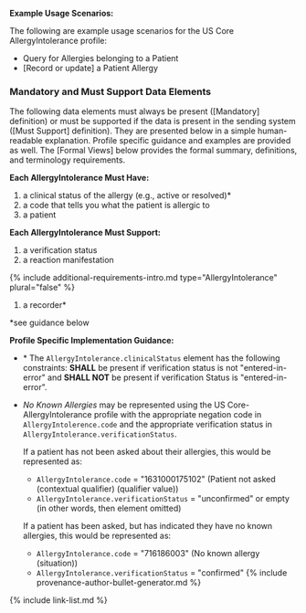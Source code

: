 
**Example Usage Scenarios:**

The following are example usage scenarios for the US Core AllergyIntolerance
 profile:

-   Query for Allergies belonging to a Patient
-   [Record or update]  a Patient Allergy

### Mandatory and Must Support Data Elements

The following data elements must always be present ([Mandatory] definition) or must be supported if the data is present in the sending system ([Must Support] definition). They are presented below in a simple human-readable explanation. Profile specific guidance and examples are provided as well. The [Formal Views] below provides the formal summary, definitions, and terminology requirements.

**Each AllergyIntolerance Must Have:**

1. a clinical status of the allergy (e.g., active or resolved)*
1. a code that tells you what the patient is allergic to
1. a patient

**Each AllergyIntolerance Must Support:**

1. a verification status
2. a reaction manifestation



{% include additional-requirements-intro.md type="AllergyIntolerance" plural="false" %}

1. a recorder*


*see guidance below

**Profile Specific Implementation Guidance:**


* \* The `AllergyIntolerance.clinicalStatus` element has the following constraints: **SHALL** be present if verification status is not "entered-in-error" and **SHALL NOT** be present if verification Status is "entered-in-error".
* *No Known Allergies* may be represented using the US Core-AllergyIntolerance profile with the appropriate negation code in `AllergyIntolerence.code` and the appropriate verification status in `AllergyIntolerance.verificationStatus`.

  If a patient has not been asked about their allergies, this would be represented as:
    * `AllergyIntolerance.code` = "1631000175102" (Patient not asked (contextual qualifier) (qualifier value))
    * `AllergyIntolerance.verificationStatus` = "unconfirmed" or empty (in other words, then element omitted)
  
  If a patient has been asked, but has indicated they have no known allergies, this would be represented as:
  * `AllergyIntolerance.code` = "716186003" (No known allergy (situation))
  * `AllergyIntolerance.verificationStatus` = "confirmed"
{% include provenance-author-bullet-generator.md %}

{% include link-list.md %}
